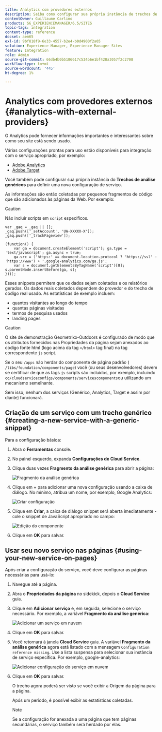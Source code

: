 ```yaml
---
title: Analytics com provedores externos
description: Saiba como configurar sua própria instância de trechos de análise genérica para definir uma nova configuração de serviço.
contentOwner: Guillaume Carlino
products: SG_EXPERIENCEMANAGER/6.5/SITES
topic-tags: integration
content-type: reference
docset: aem65
exl-id: 9bf818f9-6e33-4557-b2e4-b0d4900f2a05
solution: Experience Manager, Experience Manager Sites
feature: Integration
role: Admin
source-git-commit: 66db4b0b5106617c534b6e1bf428a3057f2c2708
workflow-type: tm+mt
source-wordcount: '445'
ht-degree: 1%

---
```



# Analytics com provedores externos {#analytics-with-external-providers}

O Analytics pode fornecer informações importantes e interessantes sobre como seu site está sendo usado.

Várias configurações prontas para uso estão disponíveis para integração com o serviço apropriado, por exemplo:

* [Adobe Analytics](/help/sites-administering/adobeanalytics.md)
* [Adobe Target](/help/sites-administering/target.md)

Você também pode configurar sua própria instância do **Trechos de análise genéricos** para definir uma nova configuração de serviço.

As informações são então coletadas por pequenos fragmentos de código que são adicionados às páginas da Web. Por exemplo:

>[!CAUTION]
>
>Não incluir scripts em `script` específicos.

```
var _gaq = _gaq || [];
_gaq.push(['_setAccount', 'UA-XXXXX-X']);
_gaq.push(['_trackPageview']);

(function() {
    var ga = document.createElement('script'); ga.type = 'text/javascript'; ga.async = true;
    ga.src = ('https:' == document.location.protocol ? 'https://ssl' : 'https://www') + '.google-analytics.com/ga.js';
    var s = document.getElementsByTagName('script')[0]; s.parentNode.insertBefore(ga, s);
})();
```

Esses snippets permitem que os dados sejam coletados e os relatórios gerados. Os dados reais coletados dependem do provedor e do trecho de código real usado. As estatísticas de exemplo incluem:

* quantos visitantes ao longo do tempo
* quantas páginas visitadas
* termos de pesquisa usados
* landing pages

>[!CAUTION]
>
>O site de demonstração Geometrixx-Outdoors é configurado de modo que os atributos fornecidos nas Propriedades da página sejam anexados ao código fonte html (logo acima da tag `</html>` tag final) na tag correspondente `js` script.
>
>Se o seu `/apps` não herdar do componente de página padrão ( `/libs/foundation/components/page`) você (ou seus desenvolvedores) devem se certificar de que as tags `js` scripts são incluídos, por exemplo, incluindo `cq/cloudserviceconfigs/components/servicescomponents`ou utilizando um mecanismo semelhante.
>
>Sem isso, nenhum dos serviços (Genérico, Analytics, Target e assim por diante) funcionará.

## Criação de um serviço com um trecho genérico {#creating-a-new-service-with-a-generic-snippet}

Para a configuração básica:

1. Abra o **Ferramentas** console.
1. No painel esquerdo, expanda **Configurações do Cloud Service**.
1. Clique duas vezes **Fragmento da análise genérica** para abrir a página:

   ![Fragmento da análise genérica](assets/analytics_genericoverview.png)

1. Clique em + para adicionar uma nova configuração usando a caixa de diálogo. No mínimo, atribua um nome, por exemplo, Google Analytics:

   ![Criar configuração](assets/analytics_addconfig.png)

1. Clique em **Criar**, a caixa de diálogo snippet será aberta imediatamente - cole o snippet de JavaScript apropriado no campo:

   ![Edição do componente](assets/analytics_snippet.png)

1. Clique em **OK** para salvar.

## Usar seu novo serviço nas páginas {#using-your-new-service-on-pages}

Após criar a configuração do serviço, você deve configurar as páginas necessárias para usá-lo:

1. Navegue até a página.
1. Abra o **Propriedades da página** no sidekick, depois o **Cloud Service** guia.
1. Clique em **Adicionar serviço** e, em seguida, selecione o serviço necessário. Por exemplo, a variável **Fragmento da análise genérica**:

   ![Adicionar um serviço em nuvem](assets/analytics_selectservice.png)

1. Clique em **OK** para salvar.
1. Você retornará à janela **Cloud Service** guia. A variável **Fragmento da análise genérica** agora está listado com a mensagem `Configuration reference missing`. Use a lista suspensa para selecionar sua instância de serviço específica. Por exemplo, google-analytics:

   ![Adicionar configuração do serviço em nuvem](assets/analytics_selectspecificservice.png)

1. Clique em **OK** para salvar.

   O trecho agora poderá ser visto se você exibir a Origem da página para a página.

   Após um período, é possível exibir as estatísticas coletadas.

   >[!NOTE]
   >
   >Se a configuração for anexada a uma página que tem páginas secundárias, o serviço também será herdado por elas.
